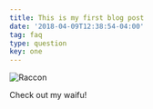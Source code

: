 ```yaml
---
title: This is my first blog post
date: '2018-04-09T12:38:54-04:00'
tag: faq
type: question
key: one
---
```


![Raccon](/uploads/racoons.jpg)

Check out my waifu!
